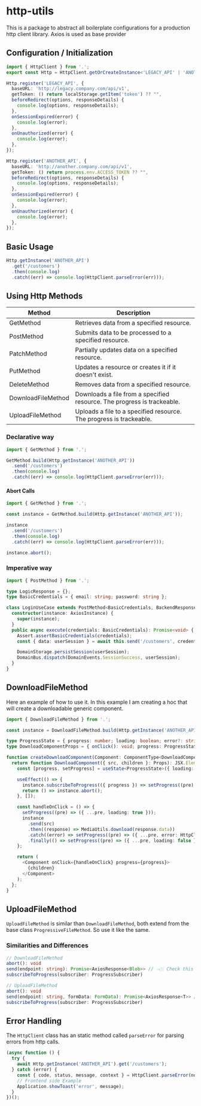 # http-utils

This is a package to abstract all boilerplate configurations for a production http client library. Axios is used as base provider

## Configuration / Initialization

```ts
import { HttpClient } from '.';
export const Http = HttpClient.getOrCreateInstance<'LEGACY_API' | 'ANOTHER_API' | 'PUBLIC'>();

Http.register('LEGACY_API', {
  baseURL: 'http://legacy.company.com/api/v1',
  getToken: () return localStorage.getItem('token') ?? "",
  beforeRedirect(options, responseDetails) {
    console.log(options, responseDetails);
  },
  onSessionExpired(error) {
    console.log(error);
  },
  onUnauthorized(error) {
    console.log(error);
  },
});

Http.register('ANOTHER_API', {
  baseURL: 'http://another.company.com/api/v1',
  getToken: () return process.env.ACCESS_TOKEN ?? "",
  beforeRedirect(options, responseDetails) {
    console.log(options, responseDetails);
  },
  onSessionExpired(error) {
    console.log(error);
  },
  onUnauthorized(error) {
    console.log(error);
  },
});
```

## Basic Usage

```TypeScript
Http.getInstance('ANOTHER_API')
  .get('/customers')
  .then(console.log)
  .catch((err) => console.log(HttpClient.parseError(err)));
```

## Using Http Methods

| Method             | Description                                                             |
| ------------------ | ----------------------------------------------------------------------- |
| GetMethod          | Retrieves data from a specified resource.                               |
| PostMethod         | Submits data to be processed to a specified resource.                   |
| PatchMethod        | Partially updates data on a specified resource.                         |
| PutMethod          | Updates a resource or creates it if it doesn't exist.                   |
| DeleteMethod       | Removes data from a specified resource.                                 |
| DownloadFileMethod | Downloads a file from a specified resource. The progress is trackeable. |
| UploadFileMethod   | Uploads a file to a specified resource. The progress is trackeable.     |

### Declarative way

```ts
import { GetMethod } from '.';

GetMethod.build(Http.getInstance('ANOTHER_API'))
  .send('/customers')
  .then(console.log)
  .catch((err) => console.log(HttpClient.parseError(err)));
```

#### Abort Calls

```ts
import { GetMethod } from '.';

const instance = GetMethod.build(Http.getInstance('ANOTHER_API'));

instance
  .send('/customers')
  .then(console.log)
  .catch((err) => console.log(HttpClient.parseError(err)));

instance.abort();
```

### Imperative way

```ts
import { PostMethod } from '.';

type LogicResponse = {};
type BasicCredentials = { email: string; password: string };

class LoginUseCase extends PostMethod<BasicCredentials, BackendResponse<LogicResponse>> {
  constructor(instance: AxiosInstance) {
    super(instance);
  }
  public async execute(credentials: BasicCredentials): Promise<void> {
    Assert.assertBasicCredentials(credentials);
    const { data: userSession } = await this.send('/customers', credentials);

    DomainStorage.persistSession(userSession);
    DomainBus.dispatch(DomainEvents.SessionSuccess, userSession);
  }
}
```

## DownloadFileMethod

Here an example of how to use it. In this example I am creating a hoc that will create a downloadable generic component.

```ts
import { DownloadFileMethod } from '.';

const instance = DownloadFileMethod.build(Http.getInstance('ANOTHER_API'));

type ProgressState = { progress: number; loading: boolean; error?: string };
type DownloadComponentProps = { onClick(): void; progress: ProgressState };

function createDownloadComponent(Component: ComponentType<DownloadComponentProps>): ComponentType<Props> {
  return function DownloadComponent({ src, children }: Props): JSX.Element {
    const [progress, setProgress] = useState<ProgressState>({ loading: false, progress: 0 });

    useEffect(() => {
      instance.subscribeToProgress(({ progress }) => setProgress((pre) => ({ ...pre, progress })));
      return () => instance.abort();
    }, []);

    const handleOnClick = () => {
      setProgress((pre) => ({ ...pre, loading: true }));
      instance
        .send(src)
        .then((response) => MediaUtils.download(response.data))
        .catch((error) => setProgress((pre) => ({ ...pre, error: HttpClient.parseError(error).message })))
        .finally(() => setProgress((pre) => ({ ...pre, loading: false })));
    };

    return (
      <Component onClick={handleOnClick} progress={progress}>
        {children}
      </Component>
    );
  };
}
```

## UploadFileMethod

`UploadFileMethod` is similar than `DownloadFileMethod`, both extend from the base class `ProgressiveFileMethod`. So use it like the same.

### Similarities and Differences

```ts
// DownloadFileMethod
abort(): void
send(endpoint: string): Promise<AxiosResponse<Blob>> // 👈🏼 Check this
subscribeToProgress(subscriber: ProgressSubscriber)

// UploadFileMethod
abort(): void
send(endpoint: string, formData: FormData): Promise<AxiosResponse<T>> // 👈🏼 The difference is here, we need the `FormData` payload for uploading.
subscribeToProgress(subscriber: ProgressSubscriber)
```

## Error Handling

The `HttpClient` class has an static method called `parseError` for parsing errors from http calls.

```ts
(async function () {
  try {
    await Http.getInstance('ANOTHER_API').get('/customers');
  } catch (error) {
    const { code, status, message, context } = HttpClient.parseError(normalError);
    // Frontend side Example
    Application.showToast('error', message);
  }
})();
```

